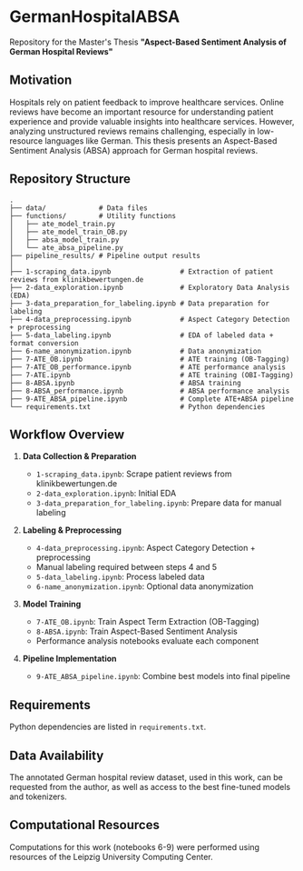 # GermanHospitalABSA

Repository for the Master's Thesis **"Aspect-Based Sentiment Analysis of German Hospital Reviews"**

## Motivation

Hospitals rely on patient feedback to improve healthcare services. Online reviews have become an important resource for understanding patient experience and provide valuable insights into healthcare services. However, analyzing unstructured reviews remains challenging, especially in low-resource languages like German. This thesis presents an Aspect-Based Sentiment Analysis (ABSA) approach for German hospital reviews.

## Repository Structure
```
.
├── data/             # Data files
├── functions/        # Utility functions
│   ├── ate_model_train.py
│   ├── ate_model_train_OB.py
│   ├── absa_model_train.py
│   └── ate_absa_pipeline.py
├── pipeline_results/ # Pipeline output results
│
├── 1-scraping_data.ipynb                 # Extraction of patient reviews from klinikbewertungen.de
├── 2-data_exploration.ipynb              # Exploratory Data Analysis (EDA)
├── 3-data_preparation_for_labeling.ipynb # Data preparation for labeling
├── 4-data_preprocessing.ipynb            # Aspect Category Detection + preprocessing
├── 5-data_labeling.ipynb                 # EDA of labeled data + format conversion
├── 6-name_anonymization.ipynb            # Data anonymization
├── 7-ATE_OB.ipynb                        # ATE training (OB-Tagging)
├── 7-ATE_OB_performance.ipynb            # ATE performance analysis
├── 7-ATE.ipynb                           # ATE training (OBI-Tagging)
├── 8-ABSA.ipynb                          # ABSA training
├── 8-ABSA_performance.ipynb              # ABSA performance analysis
├── 9-ATE_ABSA_pipeline.ipynb             # Complete ATE+ABSA pipeline
└── requirements.txt                      # Python dependencies
```

## Workflow Overview

1. **Data Collection & Preparation**
   - `1-scraping_data.ipynb`: Scrape patient reviews from klinikbewertungen.de
   - `2-data_exploration.ipynb`: Initial EDA
   - `3-data_preparation_for_labeling.ipynb`: Prepare data for manual labeling

2. **Labeling & Preprocessing**
   - `4-data_preprocessing.ipynb`: Aspect Category Detection + preprocessing
   - Manual labeling required between steps 4 and 5
   - `5-data_labeling.ipynb`: Process labeled data
   - `6-name_anonymization.ipynb`: Optional data anonymization

3. **Model Training**
   - `7-ATE_OB.ipynb`: Train Aspect Term Extraction (OB-Tagging)
   - `8-ABSA.ipynb`: Train Aspect-Based Sentiment Analysis
   - Performance analysis notebooks evaluate each component

4. **Pipeline Implementation**
   - `9-ATE_ABSA_pipeline.ipynb`: Combine best models into final pipeline

## Requirements

Python dependencies are listed in `requirements.txt`.

## Data Availability

The annotated German hospital review dataset, used in this work, can be requested from the author, as well as access to the best fine-tuned models and tokenizers.

## Computational Resources

Computations for this work (notebooks 6-9) were performed using resources of the Leipzig University Computing Center.
